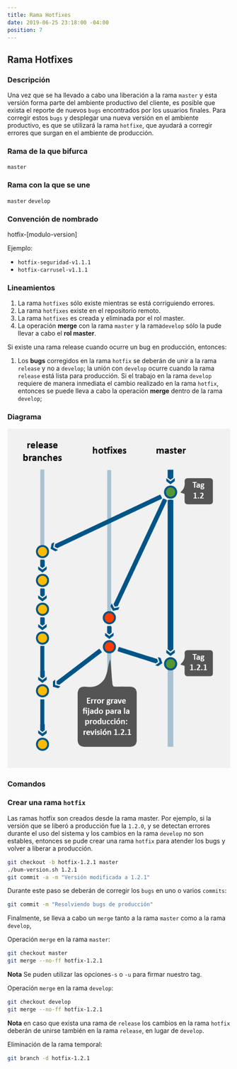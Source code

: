 ```yaml
---
title: Rama Hotfixes
date: 2019-06-25 23:18:00 -04:00
position: 7
---
```


## Rama Hotfixes

### Descripción

Una vez que se ha llevado a cabo una liberación a la rama `master` y esta versión forma parte del ambiente productivo del cliente, es posible que exista el reporte de nuevos `bugs` encontrados por los usuarios finales. Para corregir estos `bugs` y desplegar una nueva versión en el ambiente productivo, es que se utilizará la rama `hotfixe`, que ayudará a corregir errores que surgan en el ambiente de producción.

### Rama de la que bifurca

`master`

### Rama con la que se une

`master`
`develop`

### Convención de nombrado

hotfix-\[modulo-version\]

Ejemplo:

* `hotfix-seguridad-v1.1.1`
* `hotfix-carrusel-v1.1.1`

### Lineamientos

1. La rama `hotfixes` sólo existe mientras se está corriguiendo errores.
2. La rama `hotfixes` existe en el repositorio remoto.
3. La rama `hotfixes` es creada y eliminada por el rol master.
4. La operación **merge** con la rama `master` y la rama`develop` sólo la pude llevar a cabo el **rol master**.

Si existe una rama release cuando ocurre un bug en producción, entonces:

1. Los **bugs** corregidos en la rama `hotfix` se deberán de unir a la rama `release` y no a `develop`; la unión con `develop` ocurre cuando la rama `release` está lista para producción. Si el trabajo en la rama `develop` requiere de manera inmediata el cambio realizado en la rama `hotfix`, entonces se puede lleva a cabo la operación **merge** dentro de la rama `develop`;

### Diagrama

![](/assets/images/git/branch-hotfixes.png)

### Comandos

### Crear una rama `hotfix`

Las ramas hotfix son creados desde la rama master. Por ejemplo, si la versión que se liberó a producción fue la `1.2.0`, y se detectan errores durante el uso del sistema y los cambios en la rama `develop` no son estables, entonces se pude crear una rama `hotfix` para atender los bugs y volver a liberar a producción.

```bash
git checkout -b hotfix-1.2.1 master
./bum-version.sh 1.2.1
git commit -a -m "Versión modificada a 1.2.1"
```

Durante este paso se deberán de corregir los `bugs` en uno o varios `commits`:

```bash
git commit -m "Resolviendo bugs de producción"
```

Finalmente, se lleva a cabo un `merge` tanto a la rama `master` como a la rama `develop`,

Operación `merge` en la rama `master`:

```bash
git checkout master
git merge --no-ff hotfix-1.2.1
```

**Nota** Se puden utilizar las opciones`-s` o `-u` para firmar nuestro tag.

Operación `merge` en la rama `develop`:

```bash
git checkout develop
git merge --no-ff hotfix-1.2.1
```

**Nota** en caso que exista una rama de `release` los cambios en la rama `hotfix` deberán de unirse también en la rama `release`, en lugar de `develop`.

Eliminación de la rama temporal:

```bash
git branch -d hotfix-1.2.1
```

